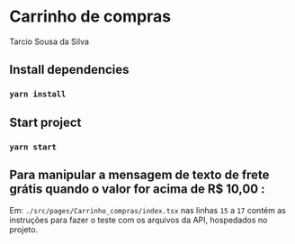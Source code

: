 # Carrinho de compras
Tarcio Sousa da Silva
## Install dependencies
### `yarn install`
## Start project
### `yarn start`
## Para manipular a mensagem de  texto de frete grátis quando o valor for acima de R$ 10,00 :
Em: `./src/pages/Carrinho_compras/index.tsx` nas linhas `15` a `17` contém as instruções para fazer o teste com os arquivos da API, hospedados no projeto.

